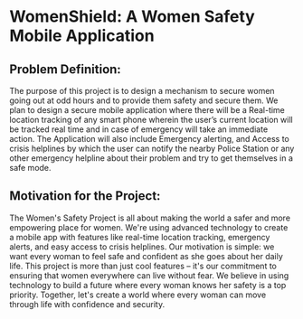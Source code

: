 WomenShield: A Women Safety Mobile Application
====================
Problem Definition:
-----------------
The purpose of this project is to design a mechanism to secure women going out at odd hours and to provide them safety and secure them. We plan to design a secure mobile application where there will be a Real-time location tracking of any smart phone wherein the user’s current location will be tracked real time and in case of emergency will take an immediate action. The Application will also include Emergency alerting, and Access to crisis helplines by which the user can notify the nearby Police Station or any other emergency helpline about their problem and try to get themselves in a safe mode.

Motivation for the Project:
-----------------

The Women's Safety Project is all about making the world a safer and more empowering place for women. We're using advanced technology to create a mobile app with features like real-time location tracking, emergency alerts, and easy access to crisis helplines. Our motivation is simple: we want every woman to feel safe and confident as she goes about her daily life. This project is more than just cool features – it's our commitment to ensuring that women everywhere can live without fear. We believe in using technology to build a future where every woman knows her safety is a top priority. Together, let's create a world where every woman can move through life with confidence and security.


